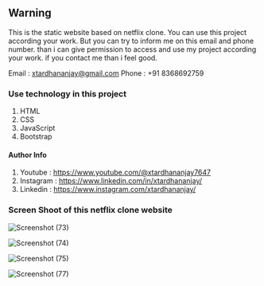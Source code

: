 ## Warning
This is the static website based on netflix clone. You can use this project according your work. But you can try to inform me on this email and phone number. than i can give permission to access and use my project according your work. if you contact me than i feel good.

Email : xtardhananjay@gmail.com           Phone : +91 8368692759

### Use technology in this project
1. HTML
2. CSS
3. JavaScript
4. Bootstrap

#### Author Info
1. Youtube     :   https://www.youtube.com/@xtardhananjay7647
2. Instagram   :   https://www.linkedin.com/in/xtardhananjay/
3. Linkedin    :   https://www.instagram.com/xtardhananjay/

### Screen Shoot of this netflix clone website

![Screenshot (73)](https://user-images.githubusercontent.com/110195200/209480242-4ad713ca-ba10-40f5-9ad8-dfd5d84b83b6.png)

![Screenshot (74)](https://user-images.githubusercontent.com/110195200/209480249-0cb3924d-10cd-469c-af74-43e49cd78113.png)

![Screenshot (75)](https://user-images.githubusercontent.com/110195200/209480251-05433fec-497f-4864-a89b-ef9834fc245e.png)

![Screenshot (77)](https://user-images.githubusercontent.com/110195200/209480258-b2bd74af-67cc-4ac9-8673-7798f5fbb132.png)
